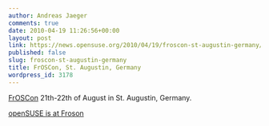 ```yaml
---
author: Andreas Jaeger
comments: true
date: 2010-04-19 11:26:56+00:00
layout: post
link: https://news.opensuse.org/2010/04/19/froscon-st-augustin-germany/
published: false
slug: froscon-st-augustin-germany
title: FrOSCon, St. Augustin, Germany
wordpress_id: 3178
---
```


[FrOSCon](http://www.froscon.de) 21th-22th of August in St. Augustin, Germany.

[openSUSE is at Froson](http://de.opensuse.org/Veranstaltungen/FrOSCon/2010)
